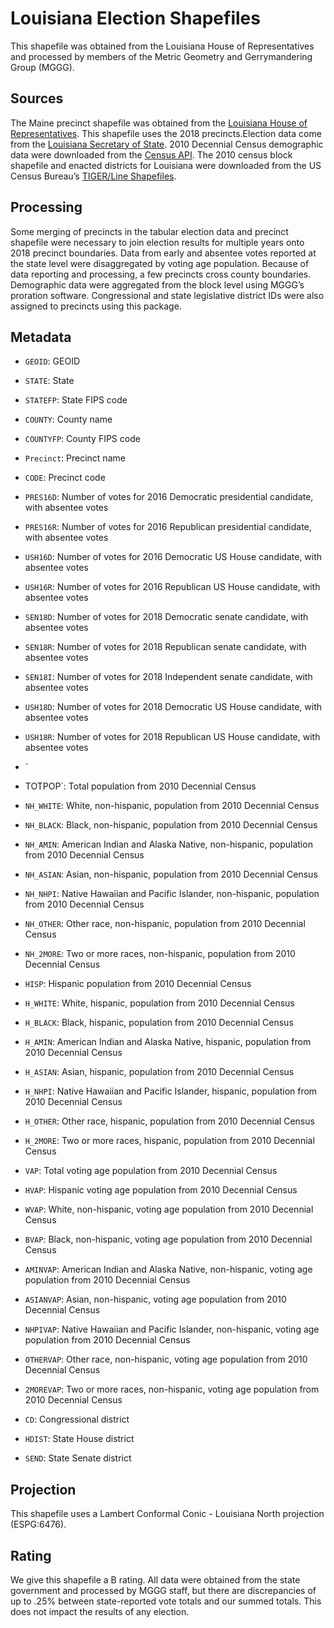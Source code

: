 # Louisiana Election Shapefiles
This shapefile was obtained from the Louisiana House of Representatives and processed by members of the Metric Geometry and Gerrymandering Group (MGGG).

## Sources
The Maine precinct shapefile was obtained from the [Louisiana House of Representatives](https://house.louisiana.gov/h_redistricting2011/default_LouisianaPrecinctShapefiles.htm). This shapefile uses the 2018 precincts.Election data come from the [Louisiana Secretary of State](https://voterportal.sos.la.gov/Graphical). 2010 Decennial Census demographic data were downloaded from the [Census API](https://api.census.gov/data/2010/dec/sf1). The 2010 census block shapefile and enacted districts for Louisiana were downloaded from the US Census Bureau’s [TIGER/Line Shapefiles](https://www.census.gov/geographies/mapping-files/time-series/geo/tiger-line-file.html).


## Processing
Some merging of precincts in the tabular election data and precinct shapefile were necessary to join election results for multiple years onto 2018 precinct boundaries. Data from early and absentee votes reported at the state level were disaggregated by voting age population. Because of data reporting and processing, a few precincts cross county boundaries. Demographic data were aggregated from the block level using MGGG’s proration software. Congressional and state legislative district IDs were also assigned to precincts using this package.


## Metadata
* `GEOID`: GEOID
* `STATE`: State
* `STATEFP`: State FIPS code
* `COUNTY`: County name
* `COUNTYFP`: County FIPS code
* `Precinct`: Precinct name
* `CODE`: Precinct code

*	`PRES16D`: Number of votes for 2016 Democratic presidential candidate, with absentee votes
*	`PRES16R`: Number of votes for 2016 Republican presidential candidate, with absentee votes
*	`USH16D`: Number of votes for 2016 Democratic US House candidate, with absentee votes
*	`USH16R`: Number of votes for 2016 Republican US House candidate, with absentee votes
*	`SEN18D`: Number of votes for 2018 Democratic senate candidate, with absentee votes
*	`SEN18R`: Number of votes for 2018 Republican senate candidate, with absentee votes
*	`SEN18I`: Number of votes for 2018 Independent senate candidate, with absentee votes
*	`USH18D`: Number of votes for 2018 Democratic US House candidate, with absentee votes
*	`USH18R`: Number of votes for 2018 Republican US House candidate, with absentee votes
* `
* TOTPOP`: Total population from 2010 Decennial Census
* `NH_WHITE`: White, non-hispanic, population from 2010 Decennial Census
* `NH_BLACK`: Black, non-hispanic, population from 2010 Decennial Census
* `NH_AMIN`: American Indian and Alaska Native, non-hispanic, population from 2010 Decennial Census
* `NH_ASIAN`: Asian, non-hispanic, population from 2010 Decennial Census
* `NH_NHPI`: Native Hawaiian and Pacific Islander, non-hispanic, population from 2010 Decennial Census
* `NH_OTHER`: Other race, non-hispanic, population from 2010 Decennial Census
* `NH_2MORE`: Two or more races, non-hispanic, population from 2010 Decennial Census
* `HISP`: Hispanic population from 2010 Decennial Census
* `H_WHITE`: White, hispanic, population from 2010 Decennial Census
* `H_BLACK`: Black, hispanic, population from 2010 Decennial Census
* `H_AMIN`: American Indian and Alaska Native, hispanic, population from 2010 Decennial Census
* `H_ASIAN`: Asian, hispanic, population from 2010 Decennial Census
* `H_NHPI`: Native Hawaiian and Pacific Islander, hispanic, population from 2010 Decennial Census
* `H_OTHER`: Other race, hispanic, population from 2010 Decennial Census
* `H_2MORE`: Two or more races, hispanic, population from 2010 Decennial Census
* `VAP`: Total voting age population from 2010 Decennial Census
* `HVAP`: Hispanic voting age population from 2010 Decennial Census
* `WVAP`: White, non-hispanic, voting age population from 2010 Decennial Census
* `BVAP`: Black, non-hispanic, voting age population from 2010 Decennial Census
* `AMINVAP`: American Indian and Alaska Native, non-hispanic, voting age population from 2010 Decennial Census
* `ASIANVAP`: Asian, non-hispanic, voting age population from 2010 Decennial Census
* `NHPIVAP`: Native Hawaiian and Pacific Islander, non-hispanic, voting age population from 2010 Decennial Census
* `OTHERVAP`: Other race, non-hispanic, voting age population from 2010 Decennial Census
* `2MOREVAP`: Two or more races, non-hispanic, voting age population from 2010 Decennial Census
* `CD`: Congressional district
* `HDIST`: State House district
* `SEND`: State Senate district

## Projection
This shapefile uses a Lambert Conformal Conic - Louisiana North projection (ESPG:6476).

## Rating
We give this shapefile a B rating. All data were obtained from the state government and processed by MGGG staff, but there are discrepancies of up to .25% between state-reported vote totals and our summed totals. This does not impact the results of any election.
